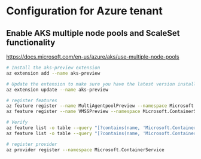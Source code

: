 # Configuration for Azure tenant 

## Enable AKS multiple node pools and ScaleSet functionality

https://docs.microsoft.com/en-us/azure/aks/use-multiple-node-pools

```bash
# Install the aks-preview extension
az extension add --name aks-preview

# Update the extension to make sure you have the latest version installed
az extension update --name aks-preview
```

```bash
# register features
az feature register --name MultiAgentpoolPreview --namespace Microsoft.ContainerService
az feature register --name VMSSPreview --namespace Microsoft.ContainerService
```

```bash
# Verify 
az feature list -o table --query "[?contains(name, 'Microsoft.ContainerService/MultiAgentpoolPreview')].{Name:name,State:properties.state}"
az feature list -o table --query "[?contains(name, 'Microsoft.ContainerService/VMSSPreview')].{Name:name,State:properties.state}"
```

```bash
# register provider
az provider register --namespace Microsoft.ContainerService
```